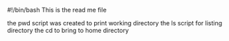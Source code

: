 #!/bin/bash
This is the read me file

the pwd script was created to print working directory
the ls script for listing directory
the cd to bring to home directory
